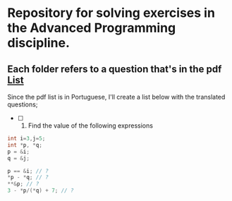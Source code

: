# Repository for solving exercises in the Advanced Programming discipline.

## Each folder refers to a question that's in the pdf [List](listaponteiros.pdf)

Since the pdf list is in Portuguese, I'll create a list below with the translated questions;

- [ ] 1. Find the value of the following expressions
```c
int i=3,j=5;
int *p, *q;
p = &i;
q = &j;

p == &i; // ?
*p - *q; // ?
**&p; // ?
3 - *p/(*q) + 7; // ?
```